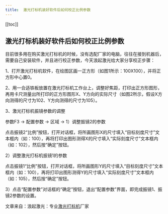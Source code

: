```yaml
---
title:  激光打标机装好软件后如何校正比例参数
---
```


<ClientOnly>
  <in-article-adsense
    ins-style="display:block; text-align:center;"
    data-ad-slot="7727965566"
  />
</ClientOnly>

[[toc]]

## 激光打标机装好软件后如何校正比例参数

目前很多用在购买激光打标机的时候，没有选配厂家的电脑，往往在接到机器后，需要自己安装软件，并且进行校正参数，今天浪起激光给大家分享校正步骤：

1、打开激光打标机软件，在绘图区画一正方形（如图1所示：100X100），并将正方形中心置0。

2、用一合适铁板放置在激光打标机工作台上，调整好焦距，打印出正方形图形，再用卡尺测量出所打印的正方形图形X、Y方向的实际尺寸（如图2所示，假设X方向测得的尺寸为102、Y方向测得的尺寸为105）。

3、激光打标机振镜参数的调整

参数F3 → 配置参数 → 区域 → 1）调整振镜2的参数

点击振镜2“比例”按钮，打开对话框，将所画图形X的尺寸填入“目标刻度尺寸”文本框内（如：100），再将打印出图形测得X的尺寸填入“实际刻度尺寸”文本框内（如：102），然后按“确定”按钮。

2）调整激光打标机振镜1的参数

点击振镜1“比例”按钮，打开对话框，将所画图形Y的尺寸填入“目标刻度尺寸”文本框内（如：100），再将打印出图形测得Y的尺寸填入“实际刻度尺寸”文本框内（如：105），然后按“确定”按钮。

3）点击“配置参数”对话框的“确定”按钮，退出“配置参数”界面，即完成振镜1、振镜2参数的设置。


文章来自：浪起激光：专业[激光打标机](https://www.goldlaser.cn)厂家